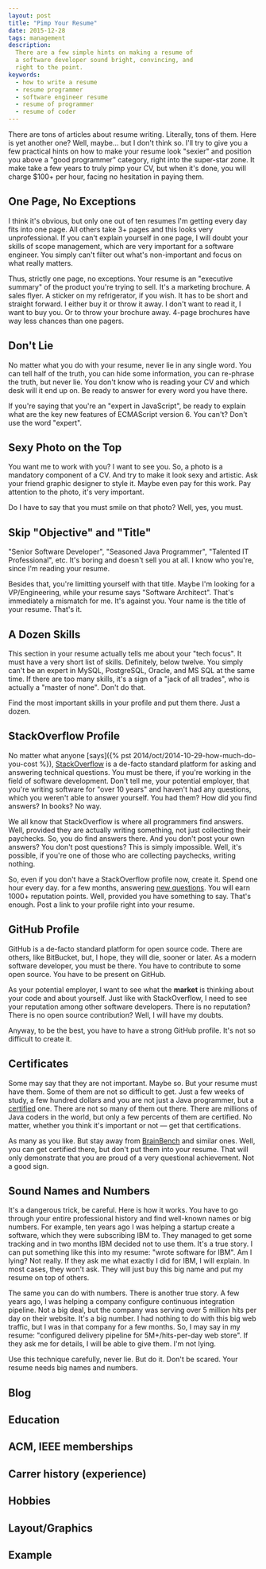 ```yaml
---
layout: post
title: "Pimp Your Resume"
date: 2015-12-28
tags: management
description:
  There are a few simple hints on making a resume of
  a software developer sound bright, convincing, and
  right to the point.
keywords:
  - how to write a resume
  - resume programmer
  - software engineer resume
  - resume of programmer
  - resume of coder
---
```


There are tons of articles about resume writing. Literally, tons of them.
Here is yet another one? Well, maybe... but I don't think so. I'll try to
give you a few practical hints on how to make your resume look
"sexier" and position you above a "good programmer" category, right into
the super-star zone. It make take a few years to truly pimp your CV, but
when it's done, you will charge $100+ per hour, facing no hesitation
in paying them.

<!--more-->

## One Page, No Exceptions

I think it's obvious, but only one out of ten resumes I'm getting
every day fits into one page. All others take 3+ pages and this looks
very unprofessional. If you can't explain yourself in one page, I will doubt
your skills of scope management, which are very important for a software engineer.
You simply can't filter out what's non-important and focus
on what really matters.

Thus, strictly one page, no exceptions. Your resume is an "executive summary"
of the product you're trying to sell. It's a marketing brochure. A sales
flyer. A sticker on my refrigerator, if you wish. It has to be short
and straight forward. I either buy it or throw it away. I don't want to read it,
I want to buy you. Or to throw your brochure away.
4-page brochures have way less chances than one pagers.

## Don't Lie

No matter what you do with your resume, never lie in any single word. You
can tell half of the truth, you can hide some information, you can re-phrase
the truth, but never lie. You don't know who is reading your CV and which
desk will it end up on. Be ready to answer for every word you have there.

If you're saying that you're an "expert in JavaScript",
be ready to explain what are the key new features of
ECMAScript version 6. You can't? Don't use the word "expert".

## Sexy Photo on the Top

You want me to work with you? I want to see you. So, a photo is a mandatory
component of a CV. And try to make it look sexy and artistic. Ask your
friend graphic designer to style it. Maybe even pay for this work.
Pay attention to the photo, it's very important.

Do I have to say that you must smile on that photo? Well, yes, you must.

## Skip "Objective" and "Title"

"Senior Software Developer", "Seasoned Java Programmer",
"Talented IT Professional", etc. It's boring and doesn't sell you at all.
I know who you're, since I'm reading your resume.

Besides that, you're limitting yourself with that title. Maybe I'm looking
for a VP/Engineering, while your resume says "Software Architect". That's
immediately a mismatch for me. It's against you. Your name is the title
of your resume. That's it.

## A Dozen Skills

This section in your resume actually tells me about your "tech focus".
It must have a very short list of skills. Definitely, below twelve. You simply
can't be an expert in MySQL, PostgreSQL, Oracle, and MS SQL at the same time.
If there are too many skills, it's a sign of a "jack of all trades", who is
actually a "master of none". Don't do that.

Find the most important skills in your profile and put them there.
Just a dozen.

## StackOverflow Profile

No matter what anyone [says]({% pst 2014/oct/2014-10-29-how-much-do-you-cost %}),
[StackOverflow](http://www.stackoverflow.com)
is a de-facto standard platform for asking and answering technical questions.
You must be there, if you're working in the field of software development.
Don't tell me, your potential employer, that you're writing software for
"over 10 years" and haven't had any questions, which you weren't able to
answer yourself. You had them? How did you find answers? In books? No way.

We all know that StackOverflow is where all programmers find answers. Well,
provided they are actually writing something,
not just collecting their paychecks. So, you do find answers there. And you
don't post your own answers? You don't post questions? This is simply
impossible. Well, it's possible, if you're one of those who are collecting
paychecks, writing nothing.

So, even if you don't have a StackOverflow profile now, create it.
Spend one hour every day. for a few months, answering
[new questions](http://stackoverflow.com/?tab=interesting).
You will earn 1000+ reputation points. Well, provided you have something to say.
That's enough. Post a link to your profile right into your resume.

## GitHub Profile

GitHub is a de-facto standard platform for open source code. There are others,
like BitBucket, but, I hope, they will die, sooner or later. As a modern
software developer, you must be there. You have to contribute to some
open source. You have to be present on GitHub.

As your potential employer, I want to see what the **market** is thinking about
your code and about yourself. Just like with StackOverflow, I need to see
your reputation among other software developers. There is no reputation? There
is no open source contribution? Well, I will have my doubts.

Anyway, to be the best, you have to have a strong GitHub profile. It's not
so difficult to create it.

## Certificates

Some may say that they are not important. Maybe so. But your resume must have
them. Some of them are not so difficult to get. Just a few weeks of study,
a few hundred dollars and you are not just a Java programmer, but
a [certified](https://en.wikipedia.org/wiki/Oracle_Certification_Program) one.
There are not so many of them out there. There are millions of Java coders
in the world, but only a few percents of them are certified. No matter, whether
you think it's important or not &mdash; get that certifications.

As many as you like. But stay away from
[BrainBench](https://www.brainbench.com/) and similar ones. Well,
you can get certified there, but don't put them into your resume. That will
only demonstrate that you are proud of a very questional achievement. Not
a good sign.

## Sound Names and Numbers

It's a dangerous trick, be careful. Here is how it works. You have to go through
your entire professional history and find well-known names or big numbers.
For example, ten years ago I was helping a startup create a software, which
they were subscribing IBM to. They managed to get some tracking and in
two months IBM decided not to use them. It's a true story. I can put something
like this into my resume: "wrote software for IBM". Am I lying? Not really.
If they ask me what exactly I did for IBM, I will explain. In most cases, they
won't ask. They will just buy this big name and put my resume on top of
others.

The same you can do with numbers. There is another true story. A few years ago,
I was helping a company configure continuous integration pipeline. Not a big
deal, but the company was serving over 5 million hits per day on their website.
It's a big number. I had nothing to do with this big web traffic, but I was
in that company for a few months. So, I may say in my resume:
"configured delivery pipeline for 5M+/hits-per-day web store". If they
ask me for details, I will be able to give them. I'm not lying.

Use this technique carefully, never lie. But do it. Don't be scared.
Your resume needs big names and numbers.

## Blog

## Education

## ACM, IEEE memberships



## Carrer history (experience)

## Hobbies

## Layout/Graphics

## Example
